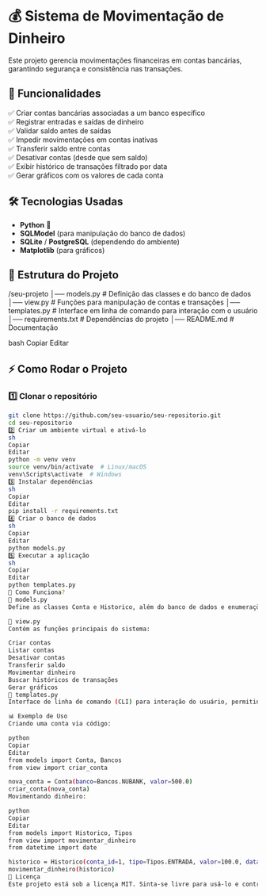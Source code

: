 # 💰 Sistema de Movimentação de Dinheiro

Este projeto gerencia movimentações financeiras em contas bancárias, garantindo segurança e consistência nas transações.

## 🚀 Funcionalidades

✅ Criar contas bancárias associadas a um banco específico  
✅ Registrar entradas e saídas de dinheiro  
✅ Validar saldo antes de saídas  
✅ Impedir movimentações em contas inativas  
✅ Transferir saldo entre contas  
✅ Desativar contas (desde que sem saldo)  
✅ Exibir histórico de transações filtrado por data  
✅ Gerar gráficos com os valores de cada conta  

## 🛠 Tecnologias Usadas

- **Python** 🐍  
- **SQLModel** (para manipulação do banco de dados)  
- **SQLite** / **PostgreSQL** (dependendo do ambiente)  
- **Matplotlib** (para gráficos)  

## 📂 Estrutura do Projeto

/seu-projeto │── models.py # Definição das classes e do banco de dados │── view.py # Funções para manipulação de contas e transações │── templates.py # Interface em linha de comando para interação com o usuário │── requirements.txt # Dependências do projeto │── README.md # Documentação

bash
Copiar
Editar

## ⚡ Como Rodar o Projeto

### 1️⃣ Clonar o repositório
```sh
git clone https://github.com/seu-usuario/seu-repositorio.git
cd seu-repositorio
2️⃣ Criar um ambiente virtual e ativá-lo
sh
Copiar
Editar
python -m venv venv
source venv/bin/activate  # Linux/macOS
venv\Scripts\activate  # Windows
3️⃣ Instalar dependências
sh
Copiar
Editar
pip install -r requirements.txt
4️⃣ Criar o banco de dados
sh
Copiar
Editar
python models.py
5️⃣ Executar a aplicação
sh
Copiar
Editar
python templates.py
🏦 Como Funciona?
🔹 models.py
Define as classes Conta e Historico, além do banco de dados e enumerações para Bancos, Status e Tipos de movimentação.

🔹 view.py
Contém as funções principais do sistema:

Criar contas
Listar contas
Desativar contas
Transferir saldo
Movimentar dinheiro
Buscar históricos de transações
Gerar gráficos
🔹 templates.py
Interface de linha de comando (CLI) para interação do usuário, permitindo criar contas, transferir dinheiro, visualizar o total disponível e gerar gráficos.

📊 Exemplo de Uso
Criando uma conta via código:

python
Copiar
Editar
from models import Conta, Bancos
from view import criar_conta

nova_conta = Conta(banco=Bancos.NUBANK, valor=500.0)
criar_conta(nova_conta)
Movimentando dinheiro:

python
Copiar
Editar
from models import Historico, Tipos
from view import movimentar_dinheiro
from datetime import date

historico = Historico(conta_id=1, tipo=Tipos.ENTRADA, valor=100.0, data=date.today())
movimentar_dinheiro(historico)
📜 Licença
Este projeto está sob a licença MIT. Sinta-se livre para usá-lo e contribuir! 🚀